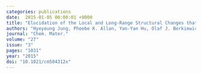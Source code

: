 ```yaml
---
categories: publications
date:  2015-01-05 00:00:01 +0000
title: "Elucidation of the Local and Long-Range Structural Changes that Occur in Germanium Anodes in Lithium-Ion Batteries"
authors: "Hyeyoung Jung, Phoebe K. Allan, Yan-Yan Hu, Olaf J. Borkiewicz, Xiao-Liang Wang, Wei-Qiang Han, Lin-Shu Du, Chris J. Pickard, Peter J. Chupas, Karena W. Chapman, Andrew J. Morris, and Clare P. Grey"
journal: "Chem. Mater."
volume: "27"
issue: "3"
pages: "1031"
year: "2015"
doi: "10.1021/cm504312x"
---
```

